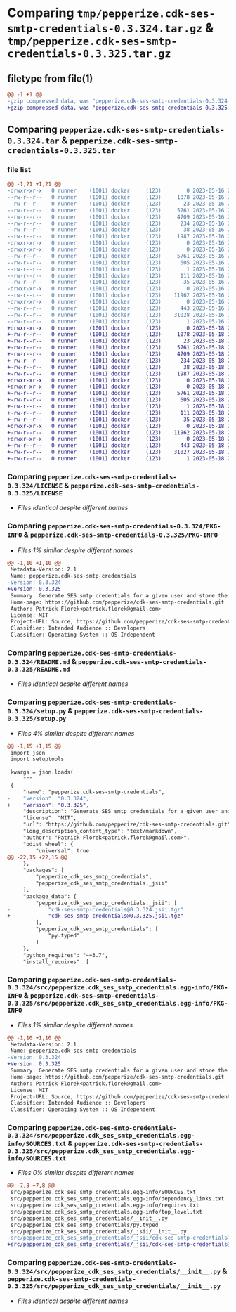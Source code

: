 # Comparing `tmp/pepperize.cdk-ses-smtp-credentials-0.3.324.tar.gz` & `tmp/pepperize.cdk-ses-smtp-credentials-0.3.325.tar.gz`

## filetype from file(1)

```diff
@@ -1 +1 @@
-gzip compressed data, was "pepperize.cdk-ses-smtp-credentials-0.3.324.tar", last modified: Tue May 16 23:15:31 2023, max compression
+gzip compressed data, was "pepperize.cdk-ses-smtp-credentials-0.3.325.tar", last modified: Thu May 18 23:09:08 2023, max compression
```

## Comparing `pepperize.cdk-ses-smtp-credentials-0.3.324.tar` & `pepperize.cdk-ses-smtp-credentials-0.3.325.tar`

### file list

```diff
@@ -1,21 +1,21 @@
-drwxr-xr-x   0 runner    (1001) docker     (123)        0 2023-05-16 23:15:31.542300 pepperize.cdk-ses-smtp-credentials-0.3.324/
--rw-r--r--   0 runner    (1001) docker     (123)     1078 2023-05-16 23:15:19.000000 pepperize.cdk-ses-smtp-credentials-0.3.324/LICENSE
--rw-r--r--   0 runner    (1001) docker     (123)       23 2023-05-16 23:15:19.000000 pepperize.cdk-ses-smtp-credentials-0.3.324/MANIFEST.in
--rw-r--r--   0 runner    (1001) docker     (123)     5761 2023-05-16 23:15:31.542300 pepperize.cdk-ses-smtp-credentials-0.3.324/PKG-INFO
--rw-r--r--   0 runner    (1001) docker     (123)     4709 2023-05-16 23:15:19.000000 pepperize.cdk-ses-smtp-credentials-0.3.324/README.md
--rw-r--r--   0 runner    (1001) docker     (123)      234 2023-05-16 23:15:19.000000 pepperize.cdk-ses-smtp-credentials-0.3.324/pyproject.toml
--rw-r--r--   0 runner    (1001) docker     (123)       38 2023-05-16 23:15:31.542300 pepperize.cdk-ses-smtp-credentials-0.3.324/setup.cfg
--rw-r--r--   0 runner    (1001) docker     (123)     1987 2023-05-16 23:15:19.000000 pepperize.cdk-ses-smtp-credentials-0.3.324/setup.py
-drwxr-xr-x   0 runner    (1001) docker     (123)        0 2023-05-16 23:15:31.538300 pepperize.cdk-ses-smtp-credentials-0.3.324/src/
-drwxr-xr-x   0 runner    (1001) docker     (123)        0 2023-05-16 23:15:31.538300 pepperize.cdk-ses-smtp-credentials-0.3.324/src/pepperize.cdk_ses_smtp_credentials.egg-info/
--rw-r--r--   0 runner    (1001) docker     (123)     5761 2023-05-16 23:15:31.000000 pepperize.cdk-ses-smtp-credentials-0.3.324/src/pepperize.cdk_ses_smtp_credentials.egg-info/PKG-INFO
--rw-r--r--   0 runner    (1001) docker     (123)      605 2023-05-16 23:15:31.000000 pepperize.cdk-ses-smtp-credentials-0.3.324/src/pepperize.cdk_ses_smtp_credentials.egg-info/SOURCES.txt
--rw-r--r--   0 runner    (1001) docker     (123)        1 2023-05-16 23:15:31.000000 pepperize.cdk-ses-smtp-credentials-0.3.324/src/pepperize.cdk_ses_smtp_credentials.egg-info/dependency_links.txt
--rw-r--r--   0 runner    (1001) docker     (123)      111 2023-05-16 23:15:31.000000 pepperize.cdk-ses-smtp-credentials-0.3.324/src/pepperize.cdk_ses_smtp_credentials.egg-info/requires.txt
--rw-r--r--   0 runner    (1001) docker     (123)       35 2023-05-16 23:15:31.000000 pepperize.cdk-ses-smtp-credentials-0.3.324/src/pepperize.cdk_ses_smtp_credentials.egg-info/top_level.txt
-drwxr-xr-x   0 runner    (1001) docker     (123)        0 2023-05-16 23:15:31.542300 pepperize.cdk-ses-smtp-credentials-0.3.324/src/pepperize_cdk_ses_smtp_credentials/
--rw-r--r--   0 runner    (1001) docker     (123)    11962 2023-05-16 23:15:19.000000 pepperize.cdk-ses-smtp-credentials-0.3.324/src/pepperize_cdk_ses_smtp_credentials/__init__.py
-drwxr-xr-x   0 runner    (1001) docker     (123)        0 2023-05-16 23:15:31.542300 pepperize.cdk-ses-smtp-credentials-0.3.324/src/pepperize_cdk_ses_smtp_credentials/_jsii/
--rw-r--r--   0 runner    (1001) docker     (123)      443 2023-05-16 23:15:19.000000 pepperize.cdk-ses-smtp-credentials-0.3.324/src/pepperize_cdk_ses_smtp_credentials/_jsii/__init__.py
--rw-r--r--   0 runner    (1001) docker     (123)    31028 2023-05-16 23:15:19.000000 pepperize.cdk-ses-smtp-credentials-0.3.324/src/pepperize_cdk_ses_smtp_credentials/_jsii/cdk-ses-smtp-credentials@0.3.324.jsii.tgz
--rw-r--r--   0 runner    (1001) docker     (123)        1 2023-05-16 23:15:19.000000 pepperize.cdk-ses-smtp-credentials-0.3.324/src/pepperize_cdk_ses_smtp_credentials/py.typed
+drwxr-xr-x   0 runner    (1001) docker     (123)        0 2023-05-18 23:09:08.141196 pepperize.cdk-ses-smtp-credentials-0.3.325/
+-rw-r--r--   0 runner    (1001) docker     (123)     1078 2023-05-18 23:08:52.000000 pepperize.cdk-ses-smtp-credentials-0.3.325/LICENSE
+-rw-r--r--   0 runner    (1001) docker     (123)       23 2023-05-18 23:08:52.000000 pepperize.cdk-ses-smtp-credentials-0.3.325/MANIFEST.in
+-rw-r--r--   0 runner    (1001) docker     (123)     5761 2023-05-18 23:09:08.141196 pepperize.cdk-ses-smtp-credentials-0.3.325/PKG-INFO
+-rw-r--r--   0 runner    (1001) docker     (123)     4709 2023-05-18 23:08:52.000000 pepperize.cdk-ses-smtp-credentials-0.3.325/README.md
+-rw-r--r--   0 runner    (1001) docker     (123)      234 2023-05-18 23:08:52.000000 pepperize.cdk-ses-smtp-credentials-0.3.325/pyproject.toml
+-rw-r--r--   0 runner    (1001) docker     (123)       38 2023-05-18 23:09:08.141196 pepperize.cdk-ses-smtp-credentials-0.3.325/setup.cfg
+-rw-r--r--   0 runner    (1001) docker     (123)     1987 2023-05-18 23:08:52.000000 pepperize.cdk-ses-smtp-credentials-0.3.325/setup.py
+drwxr-xr-x   0 runner    (1001) docker     (123)        0 2023-05-18 23:09:08.137196 pepperize.cdk-ses-smtp-credentials-0.3.325/src/
+drwxr-xr-x   0 runner    (1001) docker     (123)        0 2023-05-18 23:09:08.137196 pepperize.cdk-ses-smtp-credentials-0.3.325/src/pepperize.cdk_ses_smtp_credentials.egg-info/
+-rw-r--r--   0 runner    (1001) docker     (123)     5761 2023-05-18 23:09:08.000000 pepperize.cdk-ses-smtp-credentials-0.3.325/src/pepperize.cdk_ses_smtp_credentials.egg-info/PKG-INFO
+-rw-r--r--   0 runner    (1001) docker     (123)      605 2023-05-18 23:09:08.000000 pepperize.cdk-ses-smtp-credentials-0.3.325/src/pepperize.cdk_ses_smtp_credentials.egg-info/SOURCES.txt
+-rw-r--r--   0 runner    (1001) docker     (123)        1 2023-05-18 23:09:08.000000 pepperize.cdk-ses-smtp-credentials-0.3.325/src/pepperize.cdk_ses_smtp_credentials.egg-info/dependency_links.txt
+-rw-r--r--   0 runner    (1001) docker     (123)      111 2023-05-18 23:09:08.000000 pepperize.cdk-ses-smtp-credentials-0.3.325/src/pepperize.cdk_ses_smtp_credentials.egg-info/requires.txt
+-rw-r--r--   0 runner    (1001) docker     (123)       35 2023-05-18 23:09:08.000000 pepperize.cdk-ses-smtp-credentials-0.3.325/src/pepperize.cdk_ses_smtp_credentials.egg-info/top_level.txt
+drwxr-xr-x   0 runner    (1001) docker     (123)        0 2023-05-18 23:09:08.137196 pepperize.cdk-ses-smtp-credentials-0.3.325/src/pepperize_cdk_ses_smtp_credentials/
+-rw-r--r--   0 runner    (1001) docker     (123)    11962 2023-05-18 23:08:52.000000 pepperize.cdk-ses-smtp-credentials-0.3.325/src/pepperize_cdk_ses_smtp_credentials/__init__.py
+drwxr-xr-x   0 runner    (1001) docker     (123)        0 2023-05-18 23:09:08.141196 pepperize.cdk-ses-smtp-credentials-0.3.325/src/pepperize_cdk_ses_smtp_credentials/_jsii/
+-rw-r--r--   0 runner    (1001) docker     (123)      443 2023-05-18 23:08:52.000000 pepperize.cdk-ses-smtp-credentials-0.3.325/src/pepperize_cdk_ses_smtp_credentials/_jsii/__init__.py
+-rw-r--r--   0 runner    (1001) docker     (123)    31027 2023-05-18 23:08:52.000000 pepperize.cdk-ses-smtp-credentials-0.3.325/src/pepperize_cdk_ses_smtp_credentials/_jsii/cdk-ses-smtp-credentials@0.3.325.jsii.tgz
+-rw-r--r--   0 runner    (1001) docker     (123)        1 2023-05-18 23:08:52.000000 pepperize.cdk-ses-smtp-credentials-0.3.325/src/pepperize_cdk_ses_smtp_credentials/py.typed
```

### Comparing `pepperize.cdk-ses-smtp-credentials-0.3.324/LICENSE` & `pepperize.cdk-ses-smtp-credentials-0.3.325/LICENSE`

 * *Files identical despite different names*

### Comparing `pepperize.cdk-ses-smtp-credentials-0.3.324/PKG-INFO` & `pepperize.cdk-ses-smtp-credentials-0.3.325/PKG-INFO`

 * *Files 1% similar despite different names*

```diff
@@ -1,10 +1,10 @@
 Metadata-Version: 2.1
 Name: pepperize.cdk-ses-smtp-credentials
-Version: 0.3.324
+Version: 0.3.325
 Summary: Generate SES smtp credentials for a given user and store the credentials in a SecretsManager Secret.
 Home-page: https://github.com/pepperize/cdk-ses-smtp-credentials.git
 Author: Patrick Florek<patrick.florek@gmail.com>
 License: MIT
 Project-URL: Source, https://github.com/pepperize/cdk-ses-smtp-credentials.git
 Classifier: Intended Audience :: Developers
 Classifier: Operating System :: OS Independent
```

### Comparing `pepperize.cdk-ses-smtp-credentials-0.3.324/README.md` & `pepperize.cdk-ses-smtp-credentials-0.3.325/README.md`

 * *Files identical despite different names*

### Comparing `pepperize.cdk-ses-smtp-credentials-0.3.324/setup.py` & `pepperize.cdk-ses-smtp-credentials-0.3.325/setup.py`

 * *Files 4% similar despite different names*

```diff
@@ -1,15 +1,15 @@
 import json
 import setuptools
 
 kwargs = json.loads(
     """
 {
     "name": "pepperize.cdk-ses-smtp-credentials",
-    "version": "0.3.324",
+    "version": "0.3.325",
     "description": "Generate SES smtp credentials for a given user and store the credentials in a SecretsManager Secret.",
     "license": "MIT",
     "url": "https://github.com/pepperize/cdk-ses-smtp-credentials.git",
     "long_description_content_type": "text/markdown",
     "author": "Patrick Florek<patrick.florek@gmail.com>",
     "bdist_wheel": {
         "universal": true
@@ -22,15 +22,15 @@
     },
     "packages": [
         "pepperize_cdk_ses_smtp_credentials",
         "pepperize_cdk_ses_smtp_credentials._jsii"
     ],
     "package_data": {
         "pepperize_cdk_ses_smtp_credentials._jsii": [
-            "cdk-ses-smtp-credentials@0.3.324.jsii.tgz"
+            "cdk-ses-smtp-credentials@0.3.325.jsii.tgz"
         ],
         "pepperize_cdk_ses_smtp_credentials": [
             "py.typed"
         ]
     },
     "python_requires": "~=3.7",
     "install_requires": [
```

### Comparing `pepperize.cdk-ses-smtp-credentials-0.3.324/src/pepperize.cdk_ses_smtp_credentials.egg-info/PKG-INFO` & `pepperize.cdk-ses-smtp-credentials-0.3.325/src/pepperize.cdk_ses_smtp_credentials.egg-info/PKG-INFO`

 * *Files 1% similar despite different names*

```diff
@@ -1,10 +1,10 @@
 Metadata-Version: 2.1
 Name: pepperize.cdk-ses-smtp-credentials
-Version: 0.3.324
+Version: 0.3.325
 Summary: Generate SES smtp credentials for a given user and store the credentials in a SecretsManager Secret.
 Home-page: https://github.com/pepperize/cdk-ses-smtp-credentials.git
 Author: Patrick Florek<patrick.florek@gmail.com>
 License: MIT
 Project-URL: Source, https://github.com/pepperize/cdk-ses-smtp-credentials.git
 Classifier: Intended Audience :: Developers
 Classifier: Operating System :: OS Independent
```

### Comparing `pepperize.cdk-ses-smtp-credentials-0.3.324/src/pepperize.cdk_ses_smtp_credentials.egg-info/SOURCES.txt` & `pepperize.cdk-ses-smtp-credentials-0.3.325/src/pepperize.cdk_ses_smtp_credentials.egg-info/SOURCES.txt`

 * *Files 0% similar despite different names*

```diff
@@ -7,8 +7,8 @@
 src/pepperize.cdk_ses_smtp_credentials.egg-info/SOURCES.txt
 src/pepperize.cdk_ses_smtp_credentials.egg-info/dependency_links.txt
 src/pepperize.cdk_ses_smtp_credentials.egg-info/requires.txt
 src/pepperize.cdk_ses_smtp_credentials.egg-info/top_level.txt
 src/pepperize_cdk_ses_smtp_credentials/__init__.py
 src/pepperize_cdk_ses_smtp_credentials/py.typed
 src/pepperize_cdk_ses_smtp_credentials/_jsii/__init__.py
-src/pepperize_cdk_ses_smtp_credentials/_jsii/cdk-ses-smtp-credentials@0.3.324.jsii.tgz
+src/pepperize_cdk_ses_smtp_credentials/_jsii/cdk-ses-smtp-credentials@0.3.325.jsii.tgz
```

### Comparing `pepperize.cdk-ses-smtp-credentials-0.3.324/src/pepperize_cdk_ses_smtp_credentials/__init__.py` & `pepperize.cdk-ses-smtp-credentials-0.3.325/src/pepperize_cdk_ses_smtp_credentials/__init__.py`

 * *Files identical despite different names*

